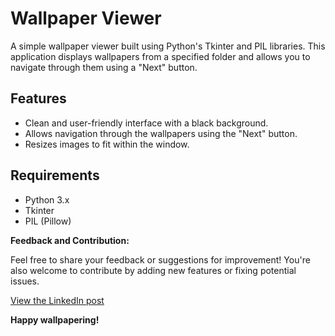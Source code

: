 # Wallpaper Viewer

A simple wallpaper viewer built using Python's Tkinter and PIL libraries. This application displays wallpapers from a specified folder and allows you to navigate through them using a "Next" button.

## Features

- Clean and user-friendly interface with a black background.
- Allows navigation through the wallpapers using the "Next" button.
- Resizes images to fit within the window.

## Requirements

- Python 3.x
- Tkinter
- PIL (Pillow)

**Feedback and Contribution:**

Feel free to share your feedback or suggestions for improvement! You're also welcome to contribute by adding new features or fixing potential issues.

[View the LinkedIn post](https://www.linkedin.com/posts/your_post_id)

**Happy wallpapering!**
